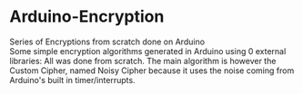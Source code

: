 # Arduino-Encryption
Series of Encryptions from scratch done on Arduino
<br>
Some simple encryption algorithms generated in Arduino using 0 external libraries: All was done from scratch. The main algorithm is however the Custom Cipher, named Noisy Cipher because it uses the noise coming from Arduino's built in timer/interrupts.   
